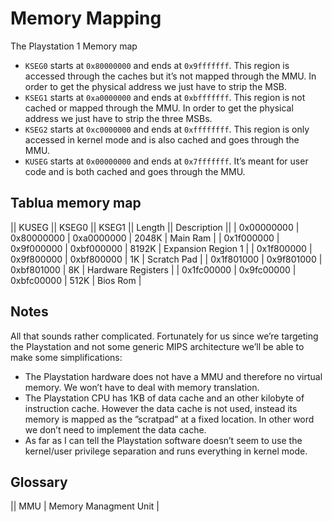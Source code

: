 # Memory Mapping
The Playstation 1 Memory map

* `KSEG0` starts at `0x80000000` and ends at `0x9fffffff`. This region is accessed through the caches but it’s not mapped through the MMU. In order to get the physical address we just have to strip the MSB.
* `KSEG1` starts at `0xa0000000` and ends at `0xbfffffff`. This region is not cached or mapped through the MMU. In order to get the physical address we just have to strip the three MSBs.
* `KSEG2` starts at `0xc0000000` and ends at `0xffffffff`. This region is only accessed in kernel mode and is also cached and goes through the MMU.
* `KUSEG` starts at `0x00000000` and ends at `0x7fffffff`. It’s meant for user code and is both cached and goes through the MMU.

## Tablua memory map

|| KUSEG      || KSEG0      || KSEG1      || Length || Description        ||
|  0x00000000 |  0x80000000 |  0xa0000000 |  2048K  |  Main Ram           |
|  0x1f000000 |  0x9f000000 |  0xbf000000 |  8192K  |  Expansion Region 1 |
|  0x1f800000 |  0x9f800000 |  0xbf800000 |  1K     |  Scratch Pad        |
|  0x1f801000 |  0x9f801000 |  0xbf801000 |  8K     |  Hardware Registers |
|  0x1fc00000 |  0x9fc00000 |  0xbfc00000 |  512K   |  Bios Rom           |

## Notes

All that sounds rather complicated. Fortunately for us since we’re targeting the Playstation and not some generic MIPS architecture we’ll be able to make
some simplifications:
* The Playstation hardware does not have a MMU and therefore no virtual memory. We won’t have to deal with memory translation.
* The Playstation CPU has 1KB of data cache and an other kilobyte of instruction cache. However the data cache is not used, instead its memory is mapped as the ”scratpad” at a fixed location. In other word we don’t need to implement the data cache.
* As far as I can tell the Playstation software doesn’t seem to use the kernel/user privilege separation and runs everything in kernel mode.

## Glossary

|| MMU | Memory Managment Unit |
